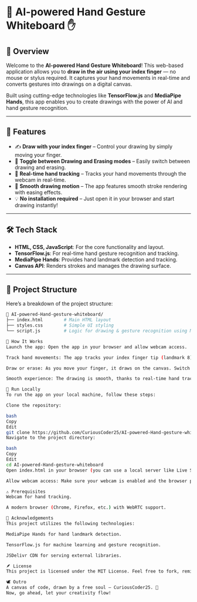 # 🎨 AI-powered Hand Gesture Whiteboard ✋

## 🚀 Overview

Welcome to the **AI-powered Hand Gesture Whiteboard**! This web-based application allows you to **draw in the air using your index finger** — no mouse or stylus required. It captures your hand movements in real-time and converts gestures into drawings on a digital canvas.

Built using cutting-edge technologies like **TensorFlow.js** and **MediaPipe Hands**, this app enables you to create drawings with the power of AI and hand gesture recognition.

---

## 🧠 Features

- ✍️ **Draw with your index finger** – Control your drawing by simply moving your finger.
- 🧽 **Toggle between Drawing and Erasing modes** – Easily switch between drawing and erasing.
- 🎥 **Real-time hand tracking** – Tracks your hand movements through the webcam in real-time.
- 🧊 **Smooth drawing motion** – The app features smooth stroke rendering with easing effects.
- 💡 **No installation required** – Just open it in your browser and start drawing instantly!

---

## 🛠️ Tech Stack

- **HTML, CSS, JavaScript**: For the core functionality and layout.
- **TensorFlow.js**: For real-time hand gesture recognition and tracking.
- **MediaPipe Hands**: Provides hand landmark detection and tracking.
- **Canvas API**: Renders strokes and manages the drawing surface.

---

## 📂 Project Structure

Here’s a breakdown of the project structure:

```bash
📁 AI-powered-Hand-gesture-whiteboard/
├── index.html        # Main HTML layout
├── styles.css        # Simple UI styling
└── script.js         # Logic for drawing & gesture recognition using MediaPipe

📸 How It Works
Launch the app: Open the app in your browser and allow webcam access.

Track hand movements: The app tracks your index finger tip (landmark 8) using MediaPipe.

Draw or erase: As you move your finger, it draws on the canvas. Switch to "Eraser" mode to clear the canvas.

Smooth experience: The drawing is smooth, thanks to real-time hand tracking and motion easing.

🧪 Run Locally
To run the app on your local machine, follow these steps:

Clone the repository:

bash
Copy
Edit
git clone https://github.com/CuriousCoder25/AI-powered-Hand-gesture-whiteboard.git
Navigate to the project directory:

bash
Copy
Edit
cd AI-powered-Hand-gesture-whiteboard
Open index.html in your browser (you can use a local server like Live Server in VS Code for a smoother experience).

Allow webcam access: Make sure your webcam is enabled and the browser prompts you for camera permissions.

⚠️ Prerequisites
Webcam for hand tracking.

A modern browser (Chrome, Firefox, etc.) with WebRTC support.

🙏 Acknowledgements
This project utilizes the following technologies:

MediaPipe Hands for hand landmark detection.

TensorFlow.js for machine learning and gesture recognition.

JSDelivr CDN for serving external libraries.

🪶 License
This project is licensed under the MIT License. Feel free to fork, remix, or contribute to the code.

🕊️ Outro
A canvas of code, drawn by a free soul – CuriousCoder25. 🎨
Now, go ahead, let your creativity flow!
